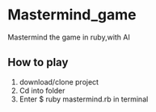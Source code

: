 # Mastermind_game

Mastermind the game in ruby,with AI

## How to play

1. download/clone project
2. Cd into folder
3. Enter $ ruby mastermind.rb in terminal
